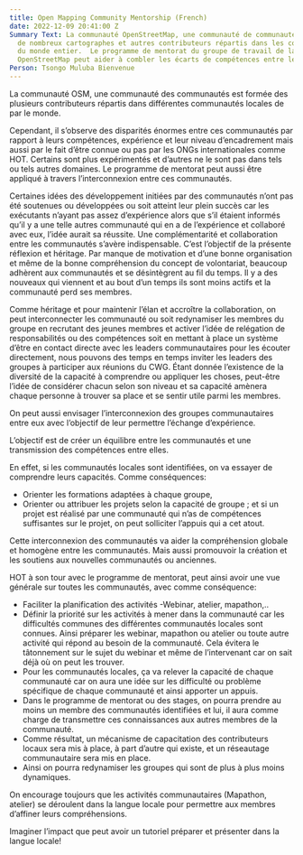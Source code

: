 ```yaml
---
title: Open Mapping Community Mentorship (French)
date: 2022-12-09 20:41:00 Z
Summary Text: La communauté OpenStreetMap, une communauté de communautés, est composée
  de nombreux cartographes et autres contributeurs répartis dans les communautés locales
  du monde entier.  Le programme de mentorat du groupe de travail de la communauté
  OpenStreetMap peut aider à combler les écarts de compétences entre les communautés.
Person: Tsongo Muluba Bienvenue
---
```


La communauté OSM, une communauté des communautés est formée des plusieurs contributeurs répartis dans  différentes communautés locales de par le monde. 

Cependant, il s’observe des disparités énormes entre ces communautés par rapport à leurs compétences, expérience et leur niveau d’encadrement mais aussi par le fait d’être connue ou pas par les ONGs internationales comme HOT. Certains sont plus expérimentés et d’autres ne le sont pas dans tels ou tels autres domaines. Le programme de mentorat peut aussi être appliqué à travers l’interconnexion entre ces communautés.

Certaines idées des développement initiées par des communautés n’ont pas été soutenues ou développées ou soit atteint leur plein succès car les exécutants n’ayant pas assez d’expérience alors que s’il étaient informés qu’il y a une telle autres communauté qui en a de l’expérience et collaboré avec eux, l’idée aurait sa réussite. Une complémentarité et collaboration entre les communautés s’avère indispensable. C’est l’objectif de la présente réflexion et héritage.
Par manque de motivation et d’une bonne organisation et même de la bonne compréhension du concept de volontariat, beaucoup adhèrent aux communautés et se désintègrent au fil du temps. Il y a des nouveaux qui viennent et au bout d’un temps ils sont moins actifs et la communauté perd ses membres.

Comme héritage et pour maintenir l’élan et accroître la collaboration, on peut interconnecter les communauté ou soit redynamiser les membres du groupe en recrutant des jeunes membres et activer l’idée de relégation de responsabilités ou des compétences soit en mettant à place un système d’être en contact directe avec les leaders communautaires pour les écouter directement, nous pouvons des temps en temps inviter les leaders des groupes à participer aux réunions du CWG. Étant donnée l’existence de la diversité de la capacité à comprendre ou appliquer les choses, peut-être l’idée de considérer chacun selon son niveau et sa capacité amènera chaque personne à trouver sa place et se sentir utile parmi les membres.

On peut aussi envisager l’interconnexion des groupes communautaires entre eux avec l’objectif de leur permettre l’échange d’expérience. 

L’objectif est de créer un équilibre entre les communautés et une transmission des compétences entre elles.

En effet, si les communautés locales sont identifiées, on va essayer de comprendre leurs capacités.
Comme conséquences:
* Orienter les formations adaptées à chaque groupe, 
* Orienter ou attribuer les projets selon la capacité de groupe ; et si un projet est réalisé par une communauté qui n’as de compétences suffisantes sur le projet, on peut solliciter l’appuis qui a cet atout.

Cette interconnexion des communautés va aider la compréhension globale et homogène entre les communautés. Mais aussi promouvoir la création et les soutiens aux nouvelles communautés ou anciennes.

HOT à son tour avec le programme de mentorat, peut ainsi avoir une vue générale sur toutes les communautés, avec comme conséquence:
* Faciliter la planification des activités -Webinar, atelier, mapathon,..
* Définir la priorité sur les activités à mener dans la communauté car les difficultés communes des différentes communautés locales sont connues. Ainsi préparer les webinar, mapathon ou atelier ou toute autre activité qui répond au besoin de la communauté. Cela évitera le tâtonnement sur le sujet du webinar et même de l’intervenant car on sait déjà où on peut les 
trouver.
* Pour les communautés locales, ça va relever la capacité de chaque communauté car on aura une idée sur les difficulté ou problème spécifique de chaque communauté et ainsi apporter un appuis. 
* Dans le programme de mentorat ou des stages, on pourra prendre au moins un membre des communautés  identifiées et lui, il aura comme charge de transmettre ces connaissances aux autres membres de la communauté.
* Comme résultat, un mécanisme de capacitation des contributeurs locaux sera mis à place, à part d’autre qui existe, et un réseautage communautaire sera mis en place.
* Ainsi on pourra redynamiser les groupes qui sont de plus à plus moins dynamiques. 

On encourage toujours que les activités communautaires (Mapathon, atelier) se déroulent dans la langue locale pour permettre aux membres d’affiner leurs compréhensions.

Imaginer l’impact que peut avoir un tutoriel préparer et présenter dans la langue locale!
